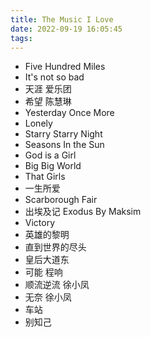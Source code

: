 ```yaml
---
title: The Music I Love
date: 2022-09-19 16:05:45
tags:
---
```


- Five Hundred Miles
- It's not so bad
- 天涯 爱乐团
- 希望 陈慧琳
- Yesterday Once More
- Lonely
- Starry Starry Night
- Seasons In the Sun
- God is a Girl
- Big Big World
- That Girls
- 一生所爱
- Scarborough Fair
- 出埃及记 Exodus By Maksim
- Victory
- 英雄的黎明
- 直到世界的尽头
- 皇后大道东
- 可能 程响
- 顺流逆流 徐小凤
- 无奈 徐小凤
- 车站
- 别知己

